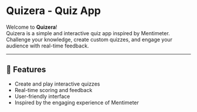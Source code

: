 # Quizera - Quiz App

Welcome to **Quizera**!  
Quizera is a simple and interactive quiz app inspired by Mentimeter. Challenge your knowledge, create custom quizzes, and engage your audience with real-time feedback.

---

## 🚀 Features

- Create and play interactive quizzes
- Real-time scoring and feedback
- User-friendly interface
- Inspired by the engaging experience of Mentimeter